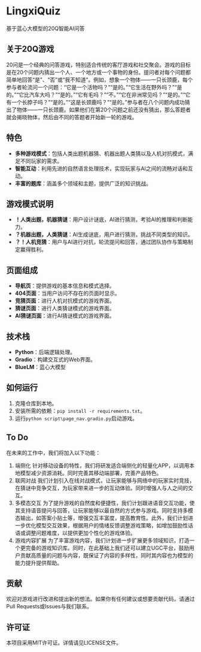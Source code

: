 # LingxiQuiz
 基于蓝心大模型的20Q智能AI问答

## 关于20Q游戏

20问是一个经典的问答游戏，特别适合传统的客厅游戏和社交聚会。游戏的目标是在20个问题内猜出一个人、一个地方或一个事物的身份。提问者对每个问题都简单地回答“是”、“否”或“我不知道”。例如，想象一个物体——一只长颈鹿，每个参与者轮流问一个问题：“它是一个活物吗？”“是的。”“它生活在野外吗？”“是的。”“它比汽车大吗？”“是的。”“它有毛吗？”“不。”“它在非洲常见吗？”“是的。”“它有一个长脖子吗？”“是的。”“这是长颈鹿吗？”“是的。”参与者在八个问题内成功猜出了物体——一只长颈鹿。如果他们在第20个问题之前还没有猜出，那么答题者就会揭晓物体，然后由不同的答题者开始新一轮的游戏。

## 特色

- **多种游戏模式**：包括人类出题机器猜、机器出题人类猜以及人机对抗模式，满足不同玩家的需求。
- **智能互动**：利用先进的自然语言处理技术，实现玩家与AI之间的流畅对话和互动。
- **丰富的题库**：涵盖多个领域和主题，提供广泛的知识挑战。

## 游戏模式说明

- **！人类出题，机器猜谜**：用户设计谜底，AI进行猜测，考验AI的推理和判断能力。
- **？机器出题，人类猜谜**：AI生成谜底，用户进行猜测，挑战不同类型的知识。
- **？！人机竞猜**：用户与AI进行对抗，轮流提问和回答，通过团队协作与策略制定赢得胜利。

## 页面组成

- **导航页**：提供游戏的基本信息和模式选择。
- **404页面**：当用户访问不存在的页面时显示。
- **竞猜页面**：进行人机对抗模式的游戏界面。
- **猜谜页面**：进行人类猜谜模式的游戏界面。
- **AI猜谜页面**：进行AI猜谜模式的游戏界面。

## 技术栈

- **Python**：后端逻辑处理。
- **Gradio**：构建交互式的Web界面。
- **BlueLM**：蓝心大模型

## 如何运行

1. 克隆仓库到本地。
2. 安装所需的依赖：`pip install -r requirements.txt`。
3. 运行`python script\page_nav.gradio.py`启动游戏。

## To Do

在未来的工作中，我们将加入以下功能：
1. 端侧化
针对移动设备的特性，我们将研发适合端侧化的轻量化APP，以调用本地模型减少资源消耗。同时完善其移动端部署，完善产品特色。
2. 联网对战
我们计划引入在线对战模式，让玩家能够与网络中的玩家实时竞技，在猜谜中竞争交互，为玩家带来进一步的互动体验。同时增强人与人之间的交互。
3. 多模态交互
为了提升游戏的自然度和便捷性，我们计划跟进语音交互功能，使其支持语音提问与回答，让玩家能够以最自然的方式参与游戏。同时支持多模态输出，如答案小贴士等，增强交互丰富度，提高教育性。此外，我们计划进一步优化模型交互效果，根据用户的情绪反馈调整游戏策略，如增加鼓励性话语或调整问题难度，以提供更加个性化的游戏体验。
4. 游戏内容扩展
为了丰富游戏内容，我们计划进一步扩展更多领域知识，打造一个更完备的游戏知识库。同时，在此基础上我们还可以建立UGC平台，鼓励用户贡献高质量的问题与内容，既保证了内容的多样性，同时其内容也为模型的能力提升提供帮助。

## 贡献

欢迎对游戏进行改进和提出新的想法。如果你有任何建议或想要贡献代码，请通过Pull Requests或Issues与我们联系。

## 许可证

本项目采用MIT许可证。详情请见LICENSE文件。
